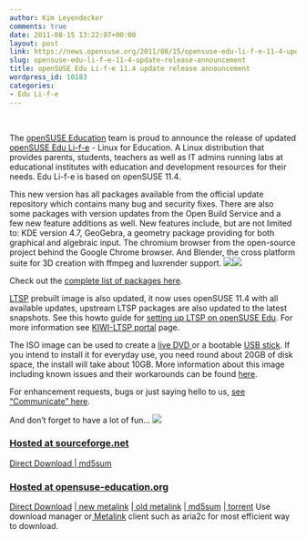 ```yaml
---
author: Kim Leyendecker
comments: true
date: 2011-08-15 13:22:07+00:00
layout: post
link: https://news.opensuse.org/2011/08/15/opensuse-edu-li-f-e-11-4-update-release-announcement/
slug: opensuse-edu-li-f-e-11-4-update-release-announcement
title: openSUSE Edu Li-f-e 11.4 update release announcement
wordpress_id: 10183
categories:
- Edu Li-f-e
---
```


﻿

The [openSUSE Education](http://en.opensuse.org/Portal:Education) team is proud to announce the release of updated [openSUSE Edu Li-f-e](http://en.opensuse.org/openSUSE:Education-Li-f-e) - Linux for Education. A Linux distribution that provides parents,  students, teachers as well as IT admins running labs at educational  institutes with education and development resources for their needs. Edu  Li-f-e is based on openSUSE 11.4.
<!-- more -->
This  new version has all packages available from the official update  repository which contains many bug and security fixes. There are also  some packages with version updates from the Open Build Service and a few  new feature additions as well. New features include, but are not  limited to: KDE version 4.7, GeoGebra, a geometry package providing for  both graphical and algebraic input. The chromium browser from the  open-source project behind the Google Chrome browser. And Blender, the cross platform suite for 3D creation with ffmpeg and luxrender support.
![](https://lh5.googleusercontent.com/Vb8xoKQKIoArea7KzNr3KFluricQaIPDBM3xyqxOmEG4SjphgFN1011QDwCYcqGFKUiNkiLgyezmHJAxaLkrHFlX_hZbO213hV4eZT5Sns4PGWXyW3k)![](https://lh3.googleusercontent.com/hTh2MdJW0YcGRU-G4Au1tTfewcAgZj-sY0D-k-EdIL23MAKjdwRZw_4KhEf_R_weY2ISsIKhWt58fzW5AK87h-vzNQ1B0BZWcSl-gbSVg3yrUMtOPYg)

Check out the [complete list of packages here](http://www.opensuse-education.org/%7Ecyberorg/opensuse-edu-packages.html).

[LTSP](http://ltsp.org/) prebuilt image is also updated, it now uses openSUSE 11.4 with all  available updates, upstream LTSP packages are also updated to the latest  snapshots. See this howto guide for [setting up LTSP on openSUSE Edu](http://en.opensuse.org/SDB:LTSP_quick_start_11.4_Edu). For more information see [KIWI-LTSP portal](http://en.opensuse.org//Portal:KIWI-LTSP) page.

The ISO image can be used to create a [live DVD ](http://en.opensuse.org/SDB:Download_help#Burn_the_ISO_image.28s.29)or a bootable [USB stick](http://en.opensuse.org/Live_USB_stick).  If you intend to install it for everyday use, you need round about 20GB  of disk space, the install will take about 10GB. More information about  this image including known issues and their workarounds can be found [here](http://en.opensuse.org/openSUSE:Education-Li-f-e).

For enhancement requests, bugs or just saying hello to us, [see “Communicate” here](http://en.opensuse.org/Portal:Education).

And don’t forget to have a lot of fun...
![](https://lh4.googleusercontent.com/7ImLpQ_ww1Cjv5f0xwU3crJ4z81CUFNSAY9LYfSImiHI1zFN96lyZSIsrrxF0FfPKpnAIKl62XPquvXlzf6Ti1KwEfRsVNRCE2DuzkRuEE4J1ab-nco)


### [Hosted at sourceforge.net](https://sourceforge.net/projects/opensuse-edu/)


[Direct Download ](http://sourceforge.net/projects/opensuse-edu/files/download/ISOs/openSUSE-Edu-li-f-e-11.4-3-i686.iso/download)|[ md5sum](http://sourceforge.net/projects/opensuse-edu/files/download/ISOs/openSUSE-Edu-li-f-e-11.4-3-i686.iso.md5/download)[](http://sourceforge.net/projects/opensuse-edu/files/ISOs/openSUSE-Edu-li-f-e-11.4-1-i686.iso.md5/download)


### [Hosted at opensuse-education.org](http://www.opensuse-education.org/download/ISOs/)


[Direct Download](http://www.opensuse-education.org/download/ISOs/openSUSE-Edu-li-f-e-11.4-latest-i686.iso) |[ new metalink](http://www.opensuse-education.org/download/ISOs/openSUSE-Edu-li-f-e-11.4-1-i686.iso.meta4) |[ old metalink](http://www.opensuse-education.org/download/ISOs/openSUSE-Edu-li-f-e-11.4-latest-i686.iso.metalink) |[ md5sum](http://www.opensuse-education.org/download/ISOs/openSUSE-Edu-li-f-e-11.4-latest-i686.iso.md5) |[ torrent](http://www.opensuse-education.org/download/ISOs/openSUSE-Edu-li-f-e-11.4-latest-i686.iso.torrent)[](http://www.opensuse-education.org/download/ISOs/openSUSE-Edu-li-f-e-11.4-1-i686.iso.torrent)
Use download manager or[ Metalink](http://en.opensuse.org/SDB:Metalink) client such as aria2c for most efficient way to download.
